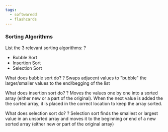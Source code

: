 ```yaml
---
tags:
  - softwaredd
  - flashcards
---
```


### Sorting Algorithms

List the 3 relevant sorting algorithms:
?
- Bubble Sort
- Insertion Sort
- Selection Sort


What does bubble sort do?
?
Swaps adjacent values to "bubble" the larger/smaller values to the end/begging of the list


What does insertion sort do?
?
Moves the values one by one into a sorted array (either new or a part of the original). When the next value is added the the sorted array, it is placed in the correct location to keep the array sorted.


What does selection sort do?
?
Selection sort finds the smallest or largest value in an unsorted array and moves it to the beginning or end of a new sorted array (either new or part of the original array)